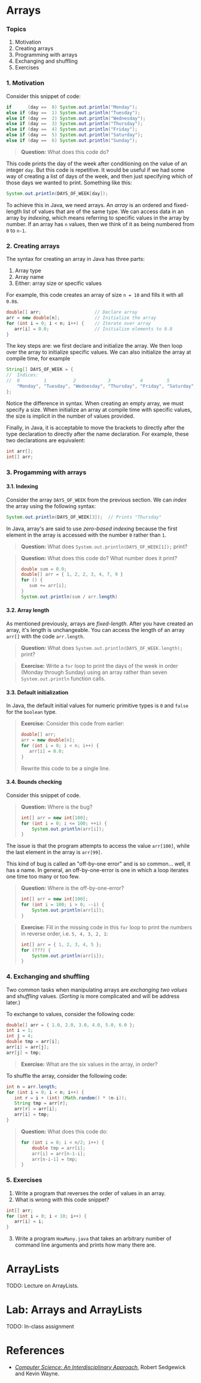 # Arrays

### Topics

1. Motivation
2. Creating arrays
3. Programming with arrays
4. Exchanging and shuffling
5. Exercises

### 1. Motivation

Consider this snippet of code:

```java
if      (day ==  0) System.out.println("Monday");
else if (day ==  1) System.out.println("Tuesday");
else if (day ==  2) System.out.println("Wednesday");
else if (day ==  3) System.out.println("Thursday");
else if (day ==  4) System.out.println("Friday");
else if (day ==  5) System.out.println("Saturday");
else if (day ==  6) System.out.println("Sunday");
```

> **Question:** What does this code do?

This code prints the day of the week after conditioning on the value of an integer `day`. But this code is repetitive. It would be useful if we had some way of creating a list of days of the week, and then just specifying which of those days we wanted to print. Something like this:

```java
System.out.println(DAYS_OF_WEEK[day]);
```

To achieve this in Java, we need arrays. An _array_ is an ordered and fixed-length list of values that are of the same type. We can access data in an array by _indexing_, which means referring to specific values in the array by number. If an array has `n` values, then we think of it as being numbered from `0` to `n-1`.

### 2. Creating arrays

The syntax for creating an array in Java has three parts:

1. Array type
2. Array name
3. Either: array size or specific values

For example, this code creates an array of size `n = 10` and fills it with all `0.0`s.

```java
double[] arr;                    // Declare array
arr = new double[n];             // Initialize the array
for (int i = 0; i < n; i++) {    // Iterate over array
   arr[i] = 0.0;                 // Initialize elements to 0.0
}
```

The key steps are: we first declare and initialize the array. We then loop over the array to initialize specific values. We can also initialize the array at compile time, for example

```java
String[] DAYS_OF_WEEK = {
//  Indices:
//  0         1          2            3           4         5           6
    "Monday", "Tuesday", "Wednesday", "Thursday", "Friday", "Saturday", "Sunday"
}; 
```

Notice the difference in syntax. When creating an empty array, we must specify a size. When initialize an array at compile time with specific values, the size is implicit in the number of values provided.

Finally, in Java, it is acceptable to move the brackets to directly after the type declaration to directly after the name declaration. For example, these two declarations are equivalent:

```java
int arr[];
int[] arr; 
```

### 3. Progamming with arrays

#### 3.1. Indexing

Consider the array `DAYS_OF_WEEK` from the previous section. We can _index_ the array using the following syntax:

```java
System.out.println(DAYS_OF_WEEK[3]);  // Prints "Thursday"
```

In Java, array's are said to use _zero-based indexing_ because the first element in the array is accessed with the number `0` rather than `1`.

> **Question:** What does `System.out.println(DAYS_OF_WEEK[1]);` print?

> **Question:** What does this code do? What number does it print?
>
> ```java
> double sum = 0.0;
> double[] arr = { 1, 2, 2, 3, 4, 7, 9 }
> for () {
>    sum += arr[i];
> }
> System.out.println(sum / arr.length)
> ```

#### 3.2. Array length

As mentioned previously, arrays are _fixed-length_. After you have created an array, it's length is unchangeable. You can access the length of an array `arr[]` with the code `arr.length`.

> **Question:** What does `System.out.println(DAYS_OF_WEEK.length);` print?

> **Exercise:** Write a `for` loop to print the days of the week in order (Monday through Sunday) using an array rather than seven `System.out.println` function calls.

#### 3.3. Default initialization

In Java, the default initial values for numeric primitive types is `0` and `false` for the `boolean` type.

> **Exercise:** Consider this code from earlier:
>
> ```java
> double[] arr;
> arr = new double[n];
> for (int i = 0; i < n; i++) {
>    arr[i] = 0.0;
> }
> ```
>
> Rewrite this code to be a single line.

#### 3.4. Bounds checking

Consider this snippet of code.

> **Question:** Where is the bug?
>
> ```java
> int[] arr = new int[100]; 
> for (int i = 0; i <= 100; ++i) {
>     System.out.println(arr[i]);
> }
> ```

The issue is that the program attempts to access the value `arr[100]`, while the last element in the array is `arr[99]`.

This kind of bug is called an "off-by-one error" and is so common... well, it has a name. In general, an off-by-one-error is one in which a loop iterates one time too many or too few.

> **Question:** Where is the off-by-one-error?
>
> ```java
> int[] arr = new int[100]; 
> for (int i = 100; i > 0; --i) {
>     System.out.println(arr[i]);
> }
> ```

> **Exercise:** Fill in the missing code in this `for` loop to print the numbers in reverse order, i.e. `5, 4, 3, 2, 1`:
>
> ```java
> int[] arr = { 1, 2, 3, 4, 5 };
> for (???) {
>     System.out.println(arr[i]);
> }
> ```

### 4. Exchanging and shuffling

Two common tasks when manipulating arrays are _exchanging two values_ and _shuffling_ values. (_Sorting_ is more complicated and will be address later.)

To exchange to values, consider the following code:

```java
double[] arr = { 1.0, 2.0, 3.0, 4.0, 5.0, 6.0 };
int i = 1;
int j = 4;
double tmp = arr[i]; 
arr[i] = arr[j]; 
arr[j] = tmp;
```

> **Exercise:** What are the six values in the array, in order?

To shuffle the array, consider the following code:

```java
int n = arr.length; 
for (int i = 0; i < n; i++) { 
   int r = i + (int) (Math.random() * (n-i)); 
   String tmp = arr[r];
   arr[r] = arr[i];
   arr[i] = tmp;
} 
```

> **Question:** What does this code do:
>
> ```java
> for (int i = 0; i < n/2; i++) {
>     double tmp = arr[i];
>     arr[i] = arr[n-1-i];
>     arr[n-i-1] = tmp;
> }
> ```

### 5. Exercises

1. Write a program that reverses the order of values in an array.
2. What is wrong with this code snippet?

```java
int[] arr;
for (int i = 0; i < 10; i++) {
   arr[i] = i;
}
```

3. Write a program `HowMany.java` that takes an arbitrary number of command line arguments and prints how many there are.

# ArrayLists

TODO: Lecture on ArrayLists.

# Lab: Arrays and ArrayLists

TODO: In-class assignment

# References

- _[Computer Science: An Interdisciplinary Approach](https://introcs.cs.princeton.edu/java/14array/)_, Robert Sedgewick and Kevin Wayne.